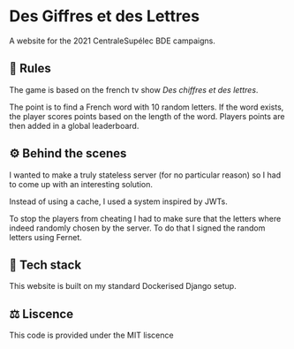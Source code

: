 # Des Giffres et des Lettres

A website for the 2021 CentraleSupélec BDE campaigns. 

## 📖 Rules

The game is based on the french tv show _Des chiffres et des lettres_.

The point is to find a French word with 10 random letters.
If the word exists, the player scores points based on the length of the word.
Players points are then added in a global leaderboard.

## ⚙ Behind the scenes

I wanted to make a truly stateless server (for no particular reason) so I had to come up with an interesting solution.

Instead of using a cache, I used a system inspired by JWTs.

To stop the players from cheating I had to make sure that the letters where indeed randomly chosen by the server. To do that I signed the random letters using Fernet.

## 🐳 Tech stack

This website is built on my standard Dockerised Django setup.

## ⚖ Liscence

This code is provided under the MIT liscence

